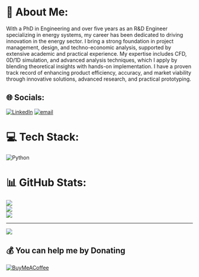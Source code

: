 # 💫 About Me:
With a PhD in Engineering and over five years as an R&D Engineer specializing in energy systems, my career has been dedicated to driving innovation in the energy sector. I bring a strong foundation in project management, design, and techno-economic analysis, supported by extensive academic and practical experience. My expertise includes CFD, 0D/1D simulation, and advanced analysis techniques, which I apply by blending theoretical insights with hands-on implementation. I have a proven track record of enhancing product efficiency, accuracy, and market viability through innovative solutions, advanced research, and practical prototyping.


## 🌐 Socials:
[![LinkedIn](https://img.shields.io/badge/LinkedIn-%230077B5.svg?logo=linkedin&logoColor=white)](https://linkedin.com/in/www.linkedin.com/in/slawosz-kleszcz) [![email](https://img.shields.io/badge/Email-D14836?logo=gmail&logoColor=white)](mailto:kleszcz.slawosz@gmail.com) 

# 💻 Tech Stack:
![Python](https://img.shields.io/badge/python-3670A0?style=for-the-badge&logo=python&logoColor=ffdd54)
# 📊 GitHub Stats:
![](https://github-readme-stats.vercel.app/api?username=drSKleszcz&theme=dark&hide_border=false&include_all_commits=true&count_private=true)<br/>
![](https://github-readme-streak-stats.herokuapp.com/?user=drSKleszcz&theme=dark&hide_border=false)<br/>
![](https://github-readme-stats.vercel.app/api/top-langs/?username=drSKleszcz&theme=dark&hide_border=false&include_all_commits=true&count_private=true&layout=compact)

---
[![](https://visitcount.itsvg.in/api?id=drSKleszcz&icon=0&color=0)](https://visitcount.itsvg.in)

  ## 💰 You can help me by Donating
  [![BuyMeACoffee](https://img.shields.io/badge/Buy%20Me%20a%20Coffee-ffdd00?style=for-the-badge&logo=buy-me-a-coffee&logoColor=black)](https://buymeacoffee.com/https://buymeacoffee.com/drskleszcz) 

  
<!-- Proudly created with GPRM ( https://gprm.itsvg.in ) -->
